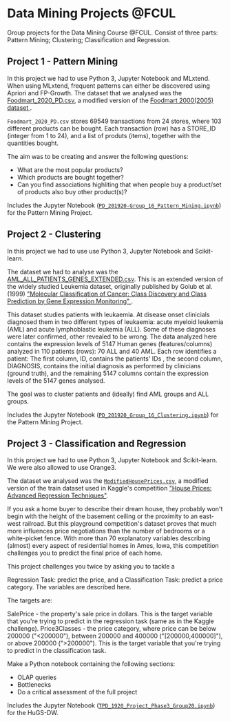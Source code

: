 # Data Mining Projects @FCUL
Group projects for the Data Mining Course @FCUL. Consist of three parts: Pattern Mining; Clustering; Classification and Regression.

## Project 1 - Pattern Mining
In this project we had to use Python 3, Jupyter Notebook and MLxtend. When using MLxtend, frequent patterns can either be discovered using Apriori and FP-Growth. 
The dataset that we analysed was the [Foodmart_2020_PD.csv](Foodmart_2020_PD.csv), a modified version of the <a href="https://github.com/neo4j-examples/neo4j-foodmart-dataset/tree/master/data"> Foodmart 2000(2005) dataset </a>.

`Foodmart_2020_PD.csv` stores 69549 transactions from 24 stores, where 103 different products can be bought. Each transaction (row) has a STORE_ID (integer from 1 to 24), and a list of produts (items), together with the quantities bought.

The aim was to be creating and answer the following questions:
- What are the most popular products?
- Which products are bought together?
- Can you find associations highliting that when people buy a product/set of products also buy other product(s)?

Includes the Jupyter Notebook ([`PD_201920-Group_16_Pattern_Mining.ipynb`](PD_201920-Group_16_Pattern_Mining.ipynb)) for the Pattern Mining Project.

## Project 2 - Clustering
In this project we had to use use Python 3, Jupyter Notebook and Scikit-learn.

The dataset we had to analyse was the [AML_ALL_PATIENTS_GENES_EXTENDED.csv](AML_ALL_PATIENTS_GENES_EXTENDED.csv). This is an extended version of the widely studied Leukemia dataset, originally published by Golub et al. (1999) <a href="https://pubmed.ncbi.nlm.nih.gov/10521349"> "Molecular Classification of Cancer: Class Discovery and Class Prediction by Gene Expression Monitoring" </a>.

This dataset studies patients with leukaemia. At disease onset clinicials diagnosed them in two different types of leukaemia: acute myeloid leukemia (AML) and acute lymphoblastic leukemia (ALL). Some of these diagnoses were later confirmed, other revealed to be wrong. The data analyzed here contains the expression levels of 5147 Human genes (features/columns) analyzed in 110 patients (rows): 70 ALL and 40 AML. Each row identifies a patient: The first column, ID, contains the patients' IDs , the second column, DIAGNOSIS, contains the initial diagnosis as performed by clinicians (ground truth), and the remaining 5147 columns contain the expression levels of the 5147 genes analysed.

The goal was to cluster patients and (ideally) find AML groups and ALL groups.

Includes the Jupyter Notebook ([`PD_201920_Group_16_Clustering.ipynb`](PD_201920_Group_16_Clustering.ipynb)) for the Pattern Mining Project.

## Project 3 - Classification and Regression
In this project we had to use Python 3, Jupyter Notebook and Scikit-learn. We were also allowed to use Orange3.

The dataset we analysed was the [`ModifiedHousePrices.csv`](ModifiedHousePrices.csv), a modified version of the train dataset used in Kaggle's competition 
<a href="https://www.kaggle.com/c/house-prices-advanced-regression-techniques/overview"> "House Prices: Advanced Regression Techniques"</a>.



If you ask a home buyer to describe their dream house, they probably won't begin with the height of the basement ceiling or the proximity to an east-west railroad. But this playground competition's dataset proves that much more influences price negotiations than the number of bedrooms or a white-picket fence. With more than 70 explanatory variables describing (almost) every aspect of residential homes in Ames, Iowa, this competition challenges you to predict the final price of each home.

This project challenges you twice by asking you to tackle a

Regression Task: predict the price, and a
Classification Task: predict a price category.
The variables are described here.

The targets are:

SalePrice - the property's sale price in dollars. This is the target variable that you're trying to predict in the regression task (same as in the Kaggle challenge).
Price3Classes - the price category, where price can be below 200000 ("<200000"), between 200000 and 400000 ("[200000,400000]"), or above 200000 (">200000"). This is the target variable that you're trying to predict in the classification task.


Make a Python notebook containing the following sections:
- OLAP queries
- Bottlenecks
- Do a critical assessment of the full project

Includes the Jupyter Notebook ([`TPD_1920_Project_Phase3_Group20.ipynb`](TPD_1920_Project_Phase3_Group20.ipynb)) for the HuGS-DW.
